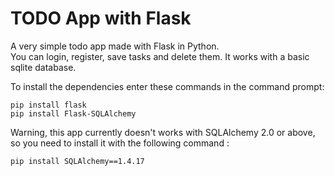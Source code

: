 # TODO App with Flask
A very simple todo app made with Flask in Python. \
You can login, register, save tasks and delete them.
It works with a basic sqlite database.

To install the dependencies enter these commands in the command prompt:
```
pip install flask
pip install Flask-SQLAlchemy
```
Warning, this app currently doesn't works with SQLAlchemy 2.0 or above, so you need to install it with the following command : 

`pip install SQLAlchemy==1.4.17`